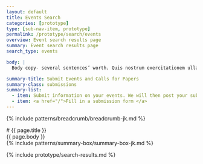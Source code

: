 ```yaml
---
layout: default
title: Events Search
categories: [prototype]
type: [sub-nav-item, prototype]
permalink: /prototype/search/events
overview: Event search results page
summary: Event search results page
search_type: events

body: |
  Body copy- several sentences’ worth. Quis nostrum exercitationem ullam corporis suscipit laboriosam, nisi ut et via procedat oratio quaerimus igitur, inquit, modo dixi, constituto, ut earum motus et iusto odio.

summary-title: Submit Events and Calls for Papers
summary-class: submissions
summary-list:
  - item: Submit information on your events. We will then post your submission to this website.
  - item: <a href="/">Fill in a submission form </a>
---
```

{% include patterns/breadcrumb/breadcrumb-jk.md %}
<div class="grid-container" markdown="1">
# {{ page.title }}

<div class="grid-row grid-gap-lg" markdown="1">
  <div class="grid-col-6"> {{ page.body }} </div>
  <div class="grid-col-6"> {% include patterns/summary-box/summary-box-jk.md %} </div>
</div>
</div>

{% include prototype/search-results.md %}

